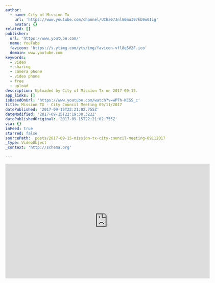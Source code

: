 ```yaml
---
author:
  - name: City of Mission Tx
    url: 'https://www.youtube.com/channel/UCha07JnlG0muI97kb9u0Iig'
    avatar: {}
related: []
publisher:
  url: 'https://www.youtube.com/'
  name: YouTube
  favicon: 'https://s.ytimg.com/yts/img/favicon-vfl8qSV2F.ico'
  domain: www.youtube.com
keywords:
  - video
  - sharing
  - camera phone
  - video phone
  - free
  - upload
description: Uploaded by City of Mission Tx on 2017-09-15.
app_links: []
isBasedOnUrl: 'https://www.youtube.com/watch?v=wP7h-KCSS_c'
title: Mission TX - City Council Meeting 09/11/2017
datePublished: '2017-09-15T22:21:02.755Z'
dateModified: '2017-09-15T22:19:30.322Z'
datePublishedOriginal: '2017-09-15T22:21:02.755Z'
via: {}
inFeed: true
starred: false
sourcePath: _posts/2017-09-15-mission-tx-city-council-meeting-09112017.md
_type: VideoObject
_context: 'http://schema.org'

---
```

<iframe src="https://cdn.embedly.com/widgets/media.html?src=https%3A%2F%2Fwww.youtube.com%2Fembed%2FwP7h-KCSS_c%3Ffeature%3Doembed&amp;url=http%3A%2F%2Fwww.youtube.com%2Fwatch%3Fv%3DwP7h-KCSS_c&amp;image=https%3A%2F%2Fi.ytimg.com%2Fvi%2FwP7h-KCSS_c%2Fhqdefault.jpg&amp;key=a715cf41cc93453ca338d350cd26f87b&amp;type=text%2Fhtml&amp;schema=youtube" width="640" height="360" scrolling="no" frameborder="0" allowfullscreen="" style=""></iframe>